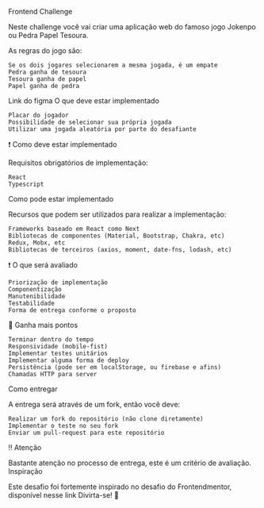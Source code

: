 Frontend Challenge

Neste challenge você vai criar uma aplicação web do famoso jogo Jokenpo ou Pedra Papel Tesoura.

As regras do jogo são:

    Se os dois jogares selecionarem a mesma jogada, é um empate
    Pedra ganha de tesoura
    Tesoura ganha de papel
    Papel ganha de pedra

Link do figma
O que deve estar implementado

    Placar do jogador
    Possibilidade de selecionar sua própria jogada
    Utilizar uma jogada aleatória por parte do desafiante

❗ Como deve estar implementado

Requisitos obrigatórios de implementação:

    React
    Typescript

Como pode estar implementado

Recursos que podem ser utilizados para realizar a implementação:

    Frameworks baseado em React como Next
    Bibliotecas de componentes (Material, Bootstrap, Chakra, etc)
    Redux, Mobx, etc
    Bibliotecas de terceiros (axios, moment, date-fns, lodash, etc)

❗ O que será avaliado

    Priorização de implementação
    Componentização
    Manutenibilidade
    Testabilidade
    Forma de entrega conforme o proposto

🍒 Ganha mais pontos

    Terminar dentro do tempo
    Responsividade (mobile-fist)
    Implementar testes unitários
    Implementar alguma forma de deploy
    Persistência (pode ser em localStorage, ou firebase e afins)
    Chamadas HTTP para server

Como entregar

A entrega será através de um fork, então você deve:

    Realizar um fork do repositório (não clone diretamente)
    Implementar o teste no seu fork
    Enviar um pull-request para este repositório

‼️ Atenção

Bastante atenção no processo de entrega, este é um critério de avaliação.
Inspiração

Este desafio foi fortemente inspirado no desafio do Frontendmentor, disponível nesse link
Divirta-se! 🚀
